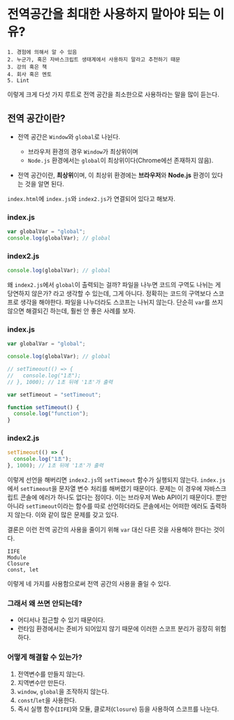 # 전역공간을 최대한 사용하지 말아야 되는 이유?

```
1. 경험에 의해서 알 수 있음
2. 누군가, 혹은 자바스크립트 생태계에서 사용하지 말라고 추천하기 때문
3. 강의 혹은 책
4. 회사 혹은 멘토
5. Lint
```

이렇게 크게 다섯 가지 루트로 전역 공간을 최소한으로 사용하라는 말을 많이 듣는다.

## 전역 공간이란?

- 전역 공간은 `Window`와 `global`로 나뉜다.

  - 브라우저 환경의 경우 `Window`가 최상위이며
  - `Node.js` 환경에서는 `global`이 최상위이다(Chrome에선 존재하지 않음).

- 전역 공간이란, **최상위**이며, 이 최상위 환경에는 **브라우저**와 **Node.js** 환경이 있다는 것을 알면 된다.

`index.html`에 `index.js`와 `index2.js`가 연결되어 있다고 해보자.

### index.js

```js
var globalVar = "global";
console.log(globalVar); // global
```

### index2.js

```js
console.log(globalVar); // global
```

왜 `index2.js`에서 `global`이 출력되는 걸까? 파일을 나누면 코드의 구역도 나뉘는 게 당연하지 않은가? 라고 생각할 수 있는데, 그게 아니다. 정확히는 코드의 구역보다 스코프로 생각을 해야한다.
파일을 나누더라도 스코프는 나뉘지 않는다. 단순히 `var`를 쓰지 않으면 해결되긴 하는데, 훨씬 안 좋은 사례를 보자.

### index.js

```js
var globalVar = "global";

console.log(globalVar); // global

// setTimeout(() => {
//   console.log("1초");
// }, 1000); // 1초 뒤에 '1초'가 출력

var setTimeout = "setTimeout";

function setTimeout() {
  console.log("function");
}
```

### index2.js

```js
setTimeout(() => {
  console.log("1초");
}, 1000); // 1초 뒤에 '1초'가 출력
```

이렇게 선언을 해버리면 `index2.js`의 `setTimeout` 함수가 실행되지 않는다. `index.js`에서 `setTimeout`을 문자열 변수 처리를 해버렸기 때문이다. 문제는 이 경우에 자바스크립트 콘솔에 에러가 하나도 없다는 점이다. 이는 브라우저 Web API이기 때문이다. 뿐만 아니라 `setTimeout`이라는 함수를 따로 선언하더라도 콘솔에서는 어떠한 에러도 출력하지 않는다. 이와 같이 많은 문제를 갖고 있다.

결론은 이런 전역 공간의 사용을 줄이기 위해 `var` 대신 다른 것을 사용해야 한다는 것이다.

```
IIFE
Module
Closure
const, let
```

이렇게 네 가지를 사용함으로써 전역 공간의 사용을 줄일 수 있다.

### 그래서 왜 쓰면 안되는데?

- 어디서나 접근할 수 있기 때문이다.
- 런타임 환경에서는 준비가 되어있지 않기 때문에 이러한 스코프 분리가 굉장히 위험하다.

### 어떻게 해결할 수 있는가?

1. 전역변수를 만들지 않는다.
2. 지역변수만 만든다.
3. `window`, `global`을 조작하지 않는다.
4. `const`/`let`을 사용한다.
5. 즉시 실행 함수(`IIFE`)와 모듈, 클로저(`Closure`) 등을 사용하여 스코프를 나눈다.
